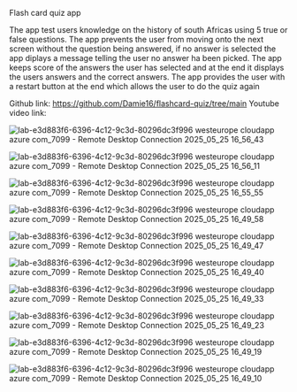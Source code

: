 Flash card quiz app

The app test users knowledge on the history of south Africas using 5 true or false questions. The app prevents the user from moving onto the next screen without the question being answered, if no answer is selected the app diplays a message telling the user no answer ha been picked. The app keeps score of the answers the user has selected and at the end it displays the users answers and the correct answers. The app provides the user with a restart button at the end which allows the user to do the quiz again

Github link: https://github.com/Damie16/flashcard-quiz/tree/main   Youtube video link:

![lab-e3d883f6-6396-4c12-9c3d-80296dc3f996 westeurope cloudapp azure com_7099 - Remote Desktop Connection 2025_05_25 16_56_43](https://github.com/user-attachments/assets/9a954a8a-b3a6-4298-bf88-5d99c07eb96d)

![lab-e3d883f6-6396-4c12-9c3d-80296dc3f996 westeurope cloudapp azure com_7099 - Remote Desktop Connection 2025_05_25 16_56_11](https://github.com/user-attachments/assets/3aa70205-af83-466e-9c46-bb3887bfe1f2)

![lab-e3d883f6-6396-4c12-9c3d-80296dc3f996 westeurope cloudapp azure com_7099 - Remote Desktop Connection 2025_05_25 16_55_55](https://github.com/user-attachments/assets/5cca01e9-84e5-497c-ac38-7ce7cce3adf0)

![lab-e3d883f6-6396-4c12-9c3d-80296dc3f996 westeurope cloudapp azure com_7099 - Remote Desktop Connection 2025_05_25 16_49_58](https://github.com/user-attachments/assets/4b4e0433-5ee5-4f31-b855-9c209bc2881e)

![lab-e3d883f6-6396-4c12-9c3d-80296dc3f996 westeurope cloudapp azure com_7099 - Remote Desktop Connection 2025_05_25 16_49_47](https://github.com/user-attachments/assets/e8e40304-3823-4202-92f9-a74d69f5330d)

![lab-e3d883f6-6396-4c12-9c3d-80296dc3f996 westeurope cloudapp azure com_7099 - Remote Desktop Connection 2025_05_25 16_49_40](https://github.com/user-attachments/assets/a0afc1ee-0746-4987-abeb-0ec45056a325)

![lab-e3d883f6-6396-4c12-9c3d-80296dc3f996 westeurope cloudapp azure com_7099 - Remote Desktop Connection 2025_05_25 16_49_33](https://github.com/user-attachments/assets/aaf1b131-f835-40a8-9895-a3b47e3b3052)

![lab-e3d883f6-6396-4c12-9c3d-80296dc3f996 westeurope cloudapp azure com_7099 - Remote Desktop Connection 2025_05_25 16_49_23](https://github.com/user-attachments/assets/2a2c9be3-5ead-4f09-88b9-5f61e150c25b)

![lab-e3d883f6-6396-4c12-9c3d-80296dc3f996 westeurope cloudapp azure com_7099 - Remote Desktop Connection 2025_05_25 16_49_19](https://github.com/user-attachments/assets/c4186836-181c-4d31-bd64-7559c8eb29be)

![lab-e3d883f6-6396-4c12-9c3d-80296dc3f996 westeurope cloudapp azure com_7099 - Remote Desktop Connection 2025_05_25 16_49_10](https://github.com/user-attachments/assets/9e42cd82-5eec-4a13-8c2b-90a34b10fa3e)
